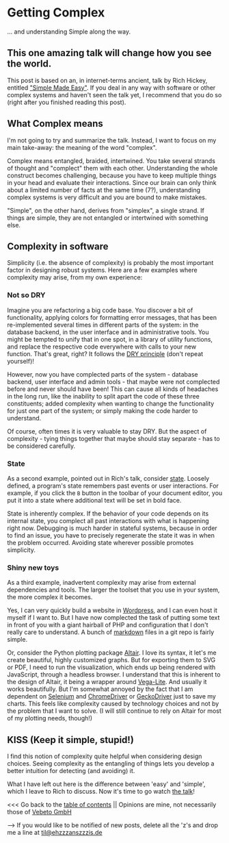 # Getting Complex
... and understanding Simple along the way.


## This one amazing talk will change how you see the world.

This post is based on an, in internet-terms ancient, talk by Rich Hickey, 
entitled ["Simple Made Easy"](https://www.infoq.com/presentations/Simple-Made-Easy/).
If you deal in any way with software or other complex systems and haven't seen the talk yet, I recommend
that you do so (right after you finished reading this post).


## What Complex means

I'm not going to try and summarize the talk.
Instead, I want to focus on my main take-away: the meaning of the word "complex".

Complex means entangled, braided, intertwined. 
You take several strands of thought and "complect" them with each other.
Understanding the whole construct becomes challenging, because you have to keep multiple things in your head
and evaluate their interactions.
Since our brain can only think about a limited number of facts at the same time (7?), understanding
complex systems is very difficult and you are bound to make mistakes.

"Simple", on the other hand, derives from "simplex", a single strand.
If things are simple, they are not entangled or intertwined with something else.


## Complexity in software

Simplicity (i.e. the absence of complexity) is probably the most important factor in designing robust systems.
Here are a few examples where complexity may arise, from my own experience:


### Not so DRY

Imagine you are refactoring a big code base. 
You discover a bit of functionality, applying colors for formatting error messages,
that has been re-implemented several times in different parts of the system: in the database backend,
in the user interface and in administrative tools.
You might be tempted to unify that in one spot, in a library of utility functions, and replace the respective code
everywhere with calls to your new function.
That's great, right? It follows the [DRY principle](https://de.wikipedia.org/wiki/Don%E2%80%99t_repeat_yourself) (don't repeat yourself)!

However, now you have complected parts of the system - database backend, user interface and admin tools - that
maybe were not complected before and never should have been!
This can cause all kinds of headaches in the long run, like the inability to split apart the code of these
three constituents; added complexity when wanting to change the functionality for just one part of the system; or
simply making the code harder to understand.

Of course, often times it is very valuable to stay DRY.
But the aspect of complexity - tying things together that maybe should stay separate - has to 
be considered carefully.


### State

As a second example, pointed out in Rich's talk, consider [state](https://en.wikipedia.org/wiki/State_(computer_science)).
Loosely defined, a program's state remembers past events or user interactions.
For example, if you click the ``B`` button in the toolbar of your document editor, you put it into a state where additional text will be set in bold face.

State is inherently complex.
If the behavior of your code depends on its internal state, you complect all past interactions with what is happening right now.
Debugging is much harder in stateful systems, because in order to find an issue, you have to precisely
regenerate the state it was in when the problem occurred.
Avoiding state wherever possible promotes simplicity.


### Shiny new toys

As a third example, inadvertent complexity may arise from external dependencies and tools.
The larger the toolset that you use in your system, the more complex it becomes.

Yes, I can very quickly build a website in [Wordpress](https://wordpress.com/), and I can even host it myself if I want to.
But I have now complected the task of putting some text in front of you with a giant hairball of PHP and configuration
that I don't really care to understand.
A bunch of [markdown](https://en.wikipedia.org/wiki/Markdown) files in a git repo is fairly simple.

Or, consider the Python plotting package [Altair](https://altair-viz.github.io/).
I love its syntax, it let's me create beautiful, highly customized graphs.
But for exporting them to SVG or PDF, I need to run the visualization, which ends up being rendered with JavaScript,
through a headless browser.
I understand that this is inherent to the design of Altair, it being a wrapper around [Vega-Lite](https://vega.github.io/vega-lite/docs/).
And usually it works beautifully.
But I'm somewhat annoyed by the fact that I am dependent on [Selenium](https://www.selenium.dev/selenium/docs/api/py/)
and [ChromeDriver](https://chromedriver.chromium.org/) or [GeckoDriver](https://firefox-source-docs.mozilla.org/testing/geckodriver/)
just to save my charts.
This feels like complexity caused by technology choices and not by the problem that I want to solve.
(I will still continue to rely on Altair for most of my plotting needs, though!)


## KISS (Keep it simple, stupid!)

I find this notion of complexity quite helpful when considering design choices.
Seeing complexity as the entangling of things lets you develop a better intuition for detecting (and avoiding) it.

What I have left out here is the difference between 'easy' and 'simple', which I leave to Rich to discuss.
Now it's time to go watch [the talk](https://www.infoq.com/presentations/Simple-Made-Easy/)!





<<< Go back to the [table of contents](../README.md) || Opinions are mine, not necessarily those of [Vebeto GmbH](https://www.vebeto.de)

--> If you would like to be notified of new posts, delete all the 'z's and drop me a line at til@ehzzzanszzzis.de